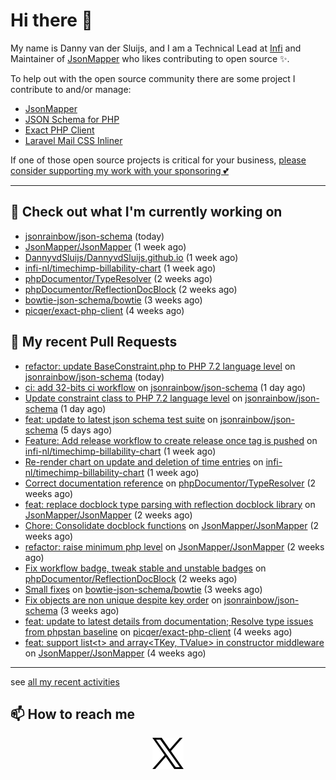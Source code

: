 # Hi there 👋



My name is Danny van der Sluijs, and I am a Technical Lead at [Infi](https://www.infi.nl) and Maintainer of [JsonMapper](https://jsonmapper.net) who likes contributing to open source ✨.

To help out with the open source community there are some project I contribute to and/or manage:
- [JsonMapper](https://github.com/JsonMapper/JsonMapper)
- [JSON Schema for PHP](https://github.com/jsonrainbow/json-schema)
- [Exact PHP Client](https://github.com/picqer/exact-php-client)
- [Laravel Mail CSS Inliner](https://github.com/fedeisas/laravel-mail-css-inliner)

If one of those open source projects is critical for your business, [please consider supporting my work with your sponsoring 💕](https://github.com/sponsors/DannyvdSluijs)

---

## 🔭 Check out what I'm currently working on

- [jsonrainbow/json-schema](https://github.com/jsonrainbow/json-schema) (today)
- [JsonMapper/JsonMapper](https://github.com/JsonMapper/JsonMapper) (1 week ago)
- [DannyvdSluijs/DannyvdSluijs.github.io](https://github.com/DannyvdSluijs/DannyvdSluijs.github.io) (1 week ago)
- [infi-nl/timechimp-billability-chart](https://github.com/infi-nl/timechimp-billability-chart) (1 week ago)
- [phpDocumentor/TypeResolver](https://github.com/phpDocumentor/TypeResolver) (2 weeks ago)
- [phpDocumentor/ReflectionDocBlock](https://github.com/phpDocumentor/ReflectionDocBlock) (2 weeks ago)
- [bowtie-json-schema/bowtie](https://github.com/bowtie-json-schema/bowtie) (3 weeks ago)
- [picqer/exact-php-client](https://github.com/picqer/exact-php-client) (4 weeks ago)

## 🔨 My recent Pull Requests

- [refactor: update BaseConstraint.php to PHP 7.2 language level](https://github.com/jsonrainbow/json-schema/pull/826) on [jsonrainbow/json-schema](https://github.com/jsonrainbow/json-schema) (today)
- [ci: add 32-bits ci workflow](https://github.com/jsonrainbow/json-schema/pull/825) on [jsonrainbow/json-schema](https://github.com/jsonrainbow/json-schema) (1 day ago)
- [Update constraint class to PHP 7.2 language level](https://github.com/jsonrainbow/json-schema/pull/824) on [jsonrainbow/json-schema](https://github.com/jsonrainbow/json-schema) (1 day ago)
- [feat: update to latest json schema test suite](https://github.com/jsonrainbow/json-schema/pull/821) on [jsonrainbow/json-schema](https://github.com/jsonrainbow/json-schema) (5 days ago)
- [Feature: Add release workflow to create release once tag is pushed](https://github.com/infi-nl/timechimp-billability-chart/pull/23) on [infi-nl/timechimp-billability-chart](https://github.com/infi-nl/timechimp-billability-chart) (1 week ago)
- [Re-render chart on update and deletion of time entries](https://github.com/infi-nl/timechimp-billability-chart/pull/22) on [infi-nl/timechimp-billability-chart](https://github.com/infi-nl/timechimp-billability-chart) (1 week ago)
- [Correct documentation reference](https://github.com/phpDocumentor/TypeResolver/pull/216) on [phpDocumentor/TypeResolver](https://github.com/phpDocumentor/TypeResolver) (2 weeks ago)
- [feat: replace docblock type parsing with reflection docblock library](https://github.com/JsonMapper/JsonMapper/pull/199) on [JsonMapper/JsonMapper](https://github.com/JsonMapper/JsonMapper) (2 weeks ago)
- [Chore: Consolidate docblock functions](https://github.com/JsonMapper/JsonMapper/pull/198) on [JsonMapper/JsonMapper](https://github.com/JsonMapper/JsonMapper) (2 weeks ago)
- [refactor: raise minimum php level](https://github.com/JsonMapper/JsonMapper/pull/197) on [JsonMapper/JsonMapper](https://github.com/JsonMapper/JsonMapper) (2 weeks ago)
- [Fix workflow badge, tweak stable and unstable badges](https://github.com/phpDocumentor/ReflectionDocBlock/pull/410) on [phpDocumentor/ReflectionDocBlock](https://github.com/phpDocumentor/ReflectionDocBlock) (2 weeks ago)
- [Small fixes](https://github.com/bowtie-json-schema/bowtie/pull/1958) on [bowtie-json-schema/bowtie](https://github.com/bowtie-json-schema/bowtie) (3 weeks ago)
- [Fix objects are non unique despite key order](https://github.com/jsonrainbow/json-schema/pull/819) on [jsonrainbow/json-schema](https://github.com/jsonrainbow/json-schema) (3 weeks ago)
- [feat: update to latest details from documentation; Resolve type issues from phpstan baseline](https://github.com/picqer/exact-php-client/pull/680) on [picqer/exact-php-client](https://github.com/picqer/exact-php-client) (4 weeks ago)
- [feat: support list&lt;t&gt; and array&lt;TKey, TValue&gt; in constructor middleware](https://github.com/JsonMapper/JsonMapper/pull/194) on [JsonMapper/JsonMapper](https://github.com/JsonMapper/JsonMapper) (4 weeks ago)

---

see [all my recent activities](https://DannyvdSluijs.github.io/recent-work.html)


## 📫 How to reach me

<p align="center">
    <a href="https://x.com/EchteDanny" target="blank">
        <picture>
            <source media="(prefers-color-scheme: dark)"
                    srcset="https://raw.githubusercontent.com/DannyvdSluijs/DannyvdSluijs/refs/heads/main/img/logo-white.png"
                    width="50" height="50"
            >
            <img alt="X.com logo"
                 src="https://raw.githubusercontent.com/DannyvdSluijs/DannyvdSluijs/refs/heads/main/img/logo-black.png"
                 width="50" height="50"
            >
        </picture>
    </a>
</p>